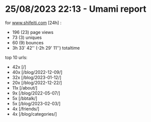 # 25/08/2023 22:13 - Umami report
for www.shifeiti.com [24h] :

 - 196 (23) page views
 - 73 (3) uniques
 - 60 (9) bounces
 - 3h 33' 42'' (-2h 29' 11'') totaltime


top 10 urls:
 - 42x [/]
 - 40x [/blog/2022-12-09/]
 - 32x [/blog/2023-01-12/]
 - 20x [/blog/2022-12-22/]
 - 11x [/about/]
 - 9x [/blog/2022-05-07/]
 - 5x [/bbtalk/]
 - 5x [/blog/2023-02-03/]
 - 4x [/friends/]
 - 4x [/blog/categories/]


